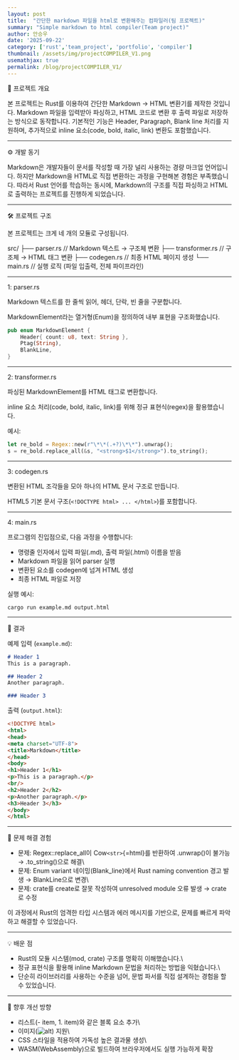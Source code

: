 ```yaml
---
layout: post
title:  "간단한 markdown 파일을 html로 변환해주는 컴파일러(팀 프로젝트)"
summary: "Simple markdown to html compiler(Team project)"
author: 안승우
date: '2025-09-22'
category: ['rust','team_project', 'portfolio', 'compiler']
thumbnail: /assets/img/projectCOMPILER_V1.png
usemathjax: true
permalink: /blog/projectCOMPILER_V1/
---
```


📝 프로젝트 개요

본 프로젝트는 Rust를 이용하여 간단한 Markdown → HTML 변환기를 제작한
것입니다. Markdown 파일을 입력받아 파싱하고, HTML 코드로 변환 후 출력
파일로 저장하는 방식으로 동작합니다. 기본적인 기능은 Header, Paragraph,
Blank line 처리를 지원하며, 추가적으로 inline 요소(code, bold, italic,
link) 변환도 포함했습니다.

---

⚙️ 개발 동기

Markdown은 개발자들이 문서를 작성할 때 가장 널리 사용하는 경량 마크업
언어입니다. 하지만 Markdown을 HTML로 직접 변환하는 과정을 구현해본
경험은 부족했습니다. 따라서 Rust 언어를 학습하는 동시에, Markdown의
구조를 직접 파싱하고 HTML로 출력하는 프로젝트를 진행하게 되었습니다.

---

🛠️ 프로젝트 구조

본 프로젝트는 크게 네 개의 모듈로 구성됩니다.

src/ ├── parser.rs // Markdown 텍스트 → 구조체 변환 ├── transformer.rs
// 구조체 → HTML 태그 변환 ├── codegen.rs // 최종 HTML 페이지 생성 └──
main.rs // 실행 로직 (파일 입출력, 전체 파이프라인)

---

  1: parser.rs

Markdown 텍스트를 한 줄씩 읽어, 헤더, 단락, 빈 줄을 구분합니다.

MarkdownElement라는 열거형(Enum)을 정의하여 내부 표현을 구조화했습니다.

``` rust
pub enum MarkdownElement {
    Header{ count: u8, text: String }, 
    Ptag(String), 
    BlankLine,
}
```

---

  2: transformer.rs

파싱된 MarkdownElement를 HTML 태그로 변환합니다.

inline 요소 처리(code, bold, italic, link)를 위해 정규 표현식(regex)을
활용했습니다.

예시:

``` rust
let re_bold = Regex::new(r"\*\*(.+?)\*\*").unwrap();
s = re_bold.replace_all(&s, "<strong>$1</strong>").to_string();
```

---

  3: codegen.rs

변환된 HTML 조각들을 모아 하나의 HTML 문서 구조로 만듭니다.

HTML5 기본 문서 구조(`<!DOCTYPE html> ... </html>`)를 포함합니다.

---

  4: main.rs

프로그램의 진입점으로, 다음 과정을 수행합니다:

-   명령줄 인자에서 입력 파일(.md), 출력 파일(.html) 이름을 받음
-   Markdown 파일을 읽어 parser 실행
-   변환된 요소를 codegen에 넘겨 HTML 생성
-   최종 HTML 파일로 저장

실행 예시:

    cargo run example.md output.html

---

🚀 결과

예제 입력 (`example.md`):

``` markdown
# Header 1
This is a paragraph.

## Header 2
Another paragraph.

### Header 3
```

출력 (`output.html`):

``` html
<!DOCTYPE html>
<html>
<head>
<meta charset="UTF-8">
<title>Markdown</title>
</head>
<body>
<h1>Header 1</h1>
<p>This is a paragraph.</p>
<br/>
<h2>Header 2</h2>
<p>Another paragraph.</p>
<h3>Header 3</h3>
</body>
</html>
```

---

🧩 문제 해결 경험

-   문제: Regex::replace_all이 Cow`<str>`{=html}를 반환하여 .unwrap()이
    불가능 → .to_string()으로 해결\
-   문제: Enum variant 네이밍(Blank_line)에서 Rust naming convention
    경고 발생 → BlankLine으로 변경\
-   문제: crate를 create로 잘못 작성하여 unresolved module 오류 발생 →
    crate로 수정

이 과정에서 Rust의 엄격한 타입 시스템과 에러 메시지를 기반으로, 문제를
빠르게 파악하고 해결할 수 있었습니다.


---

💡 배운 점

-   Rust의 모듈 시스템(mod, crate) 구조를 명확히 이해했습니다.\
-   정규 표현식을 활용해 inline Markdown 문법을 처리하는 방법을
    익혔습니다.\
-   단순히 라이브러리를 사용하는 수준을 넘어, 문법 파서를 직접 설계하는
    경험을 할 수 있었습니다.

---

📌 향후 개선 방향

-   리스트(- item, 1. item)와 같은 블록 요소 추가\
-   이미지(![alt](url)) 지원\
-   CSS 스타일을 적용하여 가독성 높은 결과물 생성\
-   WASM(WebAssembly)으로 빌드하여 브라우저에서도 실행 가능하게 확장
